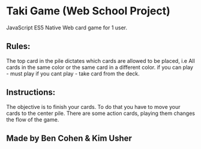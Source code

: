 # Taki Game (Web School Project)
JavaScript ES5 Native Web card game for 1 user.
## Rules:
The top card in the pile dictates which cards are allowed to be placed,
i.e All cards in the same color or the same card in a different color.
if you can play		- must play
if you cant play	- take card from the deck.
## Instructions:
The objective is to finish your cards. To do that you have to move your cards to the center pile. There are some action cards, playing them changes the flow of the game.

## Made by Ben Cohen & Kim Usher

